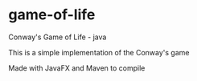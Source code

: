 # game-of-life
Conway's Game of Life - java

This is a simple implementation of the Conway's game

Made with JavaFX and Maven to compile
